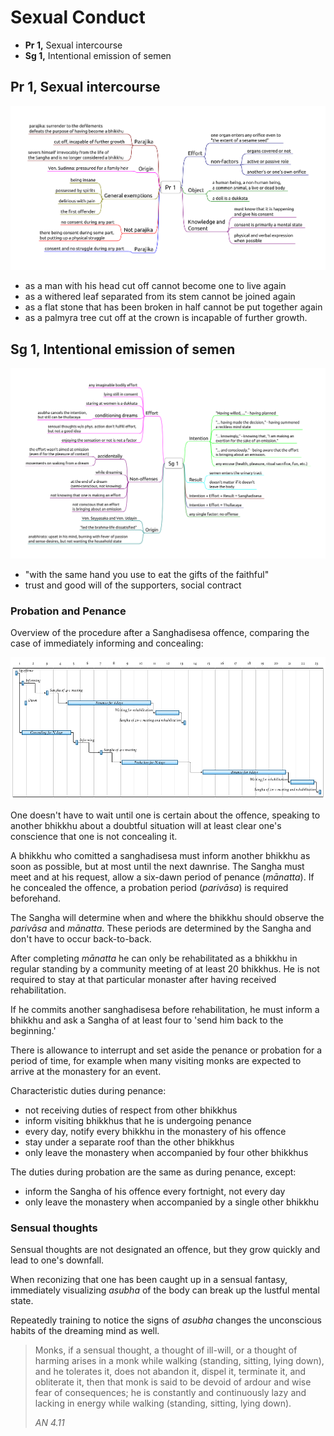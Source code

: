 # Sexual Conduct

- **Pr 1,** Sexual intercourse
- **Sg 1,** Intentional emission of semen

## Pr 1, Sexual intercourse

![Pr-1](./includes/mindmaps/pr-1.png)

- as a man with his head cut off cannot become one to live again
- as a withered leaf separated from its stem cannot be joined again
- as a flat stone that has been broken in half cannot be put together again
- as a palmyra tree cut off at the crown is incapable of further growth.

## Sg 1, Intentional emission of semen

![Sg-1](./includes/mindmaps/sg-1.png)

- "with the same hand you use to eat the gifts of the faithful"
- trust and good will of the supporters, social contract

### Probation and Penance

Overview of the procedure after a Sanghadisesa offence, comparing the case of
immediately informing and concealing:

![Sanghadisesa procedure](./includes/figures/sanghadisesa-procedure.png)

One doesn't have to wait until one is certain about the offence, speaking to
another bhikkhu about a doubtful situation will at least clear one's conscience
that one is not concealing it.

A bhikkhu who comitted a sanghadisesa must inform another bhikkhu as
soon as possible, but at most until the next dawnrise. The Sangha must
meet and at his request, allow a six-dawn period of penance (*mānatta*).
If he concealed the offence, a probation period (*parivāsa*) is required
beforehand.

The Sangha will determine when and where the bhikkhu should observe the
*parivāsa* and *mānatta*. These periods are determined by the Sangha and don't
have to occur back-to-back.

After completing *mānatta* he can only be rehabilitated as a bhikkhu in regular
standing by a community meeting of at least 20 bhikkhus. He is not required to
stay at that particular monaster after having received rehabilitation.

If he commits another sanghadisesa before rehabilitation, he must inform a
bhikkhu and ask a Sangha of at least four to 'send him back to the beginning.'

There is allowance to interrupt and set aside the penance or probation for a
period of time, for example when many visiting monks are expected to arrive at
the monastery for an event.

Characteristic duties during penance:

- not receiving duties of respect from other bhikkhus
- inform visiting bhikkhus that he is undergoing penance
- every day, notify every bhikkhu in the monastery of his offence
- stay under a separate roof than the other bhikkhus
- only leave the monastery when accompanied by four other bhikkhus

The duties during probation are the same as during penance, except:

- inform the Sangha of his offence every fortnight, not every day
- only leave the monastery when accompanied by a single other bhikkhu

### Sensual thoughts

Sensual thoughts are not designated an offence, but they grow quickly and lead
to one's downfall.

When reconizing that one has been caught up in a sensual fantasy, immediately
visualizing *asubha* of the body can break up the lustful mental state.

Repeatedly training to notice the signs of *asubha* changes the unconscious
habits of the dreaming mind as well.

> Monks, if a sensual thought, a thought of ill-will, or a thought of harming
> arises in a monk while walking (standing, sitting, lying down), and he
> tolerates it, does not abandon it, dispel it, terminate it, and obliterate it,
> then that monk is said to be devoid of ardour and wise fear of consequences;
> he is constantly and continuously lazy and lacking in energy while walking
> (standing, sitting, lying down).
>
> *AN 4.11*


